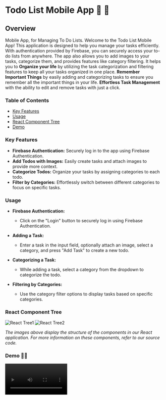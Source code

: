 # Todo List Mobile App 📜 📜

## Overview

Mobile App, for Managing To Do Lists. Welcome to the Todo List Mobile App! This application is designed to help you manage your tasks efficiently. With authentication provided by Firebase, you can securely access your to-do lists from anywhere. The app also allows you to add images to your tasks, categorize them, and provides features like category filtering. It helps you to **Organize your life** by utilizing the task categorization and filtering features to keep all your tasks organized in one place. **Remember Important Things** by easily adding and categorizing tasks to ensure you remember all the important things in your life. **Effortless Task Management** with the ability to edit and remove tasks with just a click.

### Table of Contents

- [Key Features](#key-features)
- [Usage](#usage)
- [React Component Tree](#react-component-tree)
- [Demo](#demo)

### Key Features

- **Firebase Authentication:** Securely log in to the app using Firebase Authentication.
- **Add Todos with Images:** Easily create tasks and attach images to provide more context.
- **Categorize Todos:** Organize your tasks by assigning categories to each todo.
- **Filter by Categories:** Effortlessly switch between different categories to focus on specific tasks.

### Usage

- **Firebase Authentication:**
  - Click on the "Login" button to securely log in using Firebase Authentication.

- **Adding a Task:**
  - Enter a task in the input field, optionally attach an image, select a category, and press "Add Task" to create a new todo.

- **Categorizing a Task:**
  - While adding a task, select a category from the dropdown to categorize the todo.

- **Filtering by Categories:**
  - Use the category filter options to display tasks based on specific categories.

### React Component Tree

![React Tree1](https://github.com/AntoniousSamy/TodoListApp/assets/127224965/9001d6bc-8112-443d-a1ba-f7a21fe3641f)
![React Tree2](https://github.com/AntoniousSamy/TodoListApp/assets/127224965/2604931f-9b95-4320-9298-101e0cba2c7e)

*The images above display the structure of the components in our React application. For more information on these components, refer to our source code.*

### Demo 👌🏻

<video src="https://github.com/AntoniousSamy/TodoListApp/assets/127224965/6daaacf6-4b7c-4ad1-bb16-13a4e3394f32" alt="Home" width="200" height="auto">

